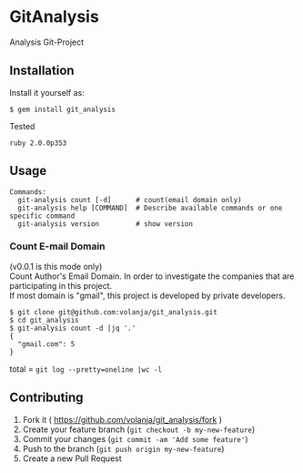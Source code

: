 # GitAnalysis

Analysis Git-Project

## Installation

Install it yourself as:

    $ gem install git_analysis


Tested
```
ruby 2.0.0p353
```

## Usage

```
Commands:
  git-analysis count [-d]      # count(email domain only)
  git-analysis help [COMMAND]  # Describe available commands or one specific command
  git-analysis version         # show version
```

### Count E-mail Domain

(v0.0.1 is this mode only)  
Count Author's Email Domain. In order to investigate the companies that are participating in this project.  
If most domain is "gmail", this project is developed by private developers.  

```sample
$ git clone git@github.com:volanja/git_analysis.git
$ cd git_analysis
$ git-analysis count -d |jq '.'
{
  "gmail.com": 5
}
```

total = `git log --pretty=oneline |wc -l`

## Contributing

1. Fork it ( https://github.com/volanja/git_analysis/fork )
2. Create your feature branch (`git checkout -b my-new-feature`)
3. Commit your changes (`git commit -am 'Add some feature'`)
4. Push to the branch (`git push origin my-new-feature`)
5. Create a new Pull Request
